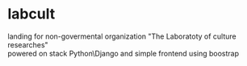 # labcult

landing for non-govermental organization "The Laboratoty of culture researches"   
powered on stack Python\Django and simple frontend using boostrap
